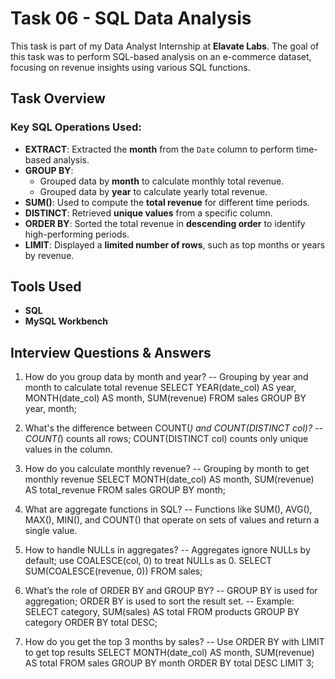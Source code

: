 # Task 06 - SQL Data Analysis

This task is part of my Data Analyst Internship at **Elavate Labs**. The goal of this task was to perform SQL-based analysis on an e-commerce dataset, focusing on revenue insights using various SQL functions.

##  Task Overview

### Key SQL Operations Used:

- **EXTRACT**: Extracted the **month** from the `Date` column to perform time-based analysis.
- **GROUP BY**:
  - Grouped data by **month** to calculate monthly total revenue.
  - Grouped data by **year** to calculate yearly total revenue.
- **SUM()**: Used to compute the **total revenue** for different time periods.
- **DISTINCT**: Retrieved **unique values** from a specific column.
- **ORDER BY**: Sorted the total revenue in **descending order** to identify high-performing periods.
- **LIMIT**: Displayed a **limited number of rows**, such as top months or years by revenue.

## Tools Used

- **SQL**
- **MySQL Workbench** 

## Interview Questions & Answers

1. How do you group data by month and year?
-- Grouping by year and month to calculate total revenue
SELECT YEAR(date_col) AS year, MONTH(date_col) AS month, SUM(revenue)
FROM sales
GROUP BY year, month;

2. What's the difference between COUNT(*) and COUNT(DISTINCT col)?
-- COUNT(*) counts all rows; COUNT(DISTINCT col) counts only unique values in the column.

3. How do you calculate monthly revenue?
-- Grouping by month to get monthly revenue
SELECT MONTH(date_col) AS month, SUM(revenue) AS total_revenue
FROM sales
GROUP BY month;

4. What are aggregate functions in SQL?
-- Functions like SUM(), AVG(), MAX(), MIN(), and COUNT() that operate on sets of values and return a single value.

5. How to handle NULLs in aggregates?
-- Aggregates ignore NULLs by default; use COALESCE(col, 0) to treat NULLs as 0.
SELECT SUM(COALESCE(revenue, 0)) FROM sales;

6. What’s the role of ORDER BY and GROUP BY?
-- GROUP BY is used for aggregation; ORDER BY is used to sort the result set.
-- Example:
SELECT category, SUM(sales) AS total
FROM products
GROUP BY category
ORDER BY total DESC;

7. How do you get the top 3 months by sales?
-- Use ORDER BY with LIMIT to get top results
SELECT MONTH(date_col) AS month, SUM(revenue) AS total
FROM sales
GROUP BY month
ORDER BY total DESC
LIMIT 3;
